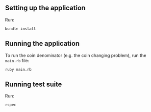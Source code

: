 ## Setting up the application

Run:

```
bundle install
```

## Running the application

To run the coin denominator (e.g. the coin changing problem), run the `main.rb` file:

```
ruby main.rb
```

## Running test suite

Run:

```
rspec
```
